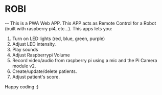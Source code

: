 # ROBI

--
This is a PWA Web APP. This APP acts as Remote Control for a Robot (built with raspberry pi4, etc...).
This apps lets you:

1. Turn on LED lights (red, blue, green, purple)
2. Adjust LED intensity.
3. Play sounds
4. Adjust Raspberrypi Volume
5. Record video/audio from raspberry pi using a mic and the Pi Camera module v2.
6. Create/update/delete patients.
7. Adjust patient's score.

Happy coding :)
